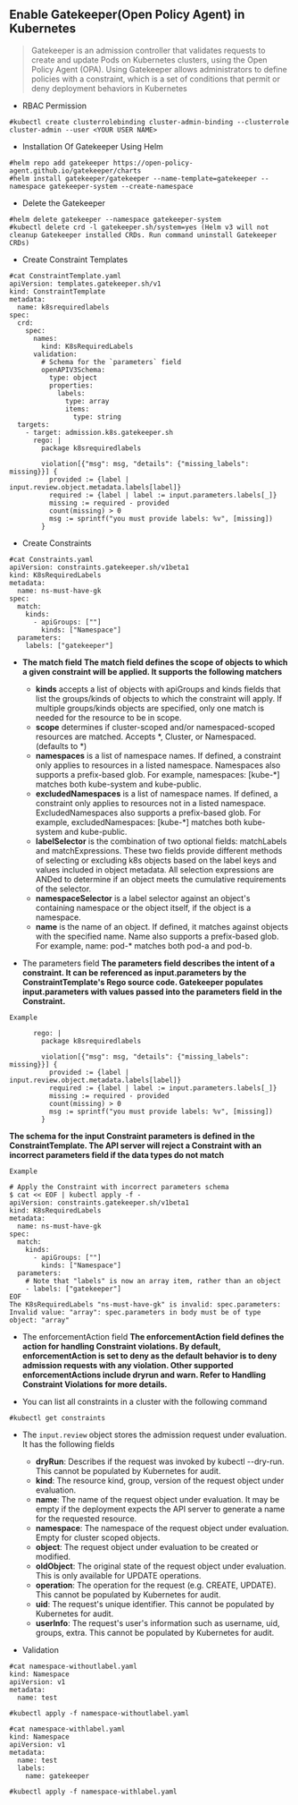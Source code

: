 ## Enable Gatekeeper(Open Policy Agent) in Kubernetes

> Gatekeeper is an admission controller that validates requests to create and update Pods on Kubernetes clusters, using the Open Policy Agent (OPA). Using Gatekeeper allows administrators to define policies with a constraint, which is a set of conditions that permit or deny deployment behaviors in Kubernetes


- RBAC Permission
```
#kubectl create clusterrolebinding cluster-admin-binding --clusterrole cluster-admin --user <YOUR USER NAME>
```
- Installation Of Gatekeeper Using Helm
```
#helm repo add gatekeeper https://open-policy-agent.github.io/gatekeeper/charts
#helm install gatekeeper/gatekeeper --name-template=gatekeeper --namespace gatekeeper-system --create-namespace
```

- Delete the Gatekeeper
```
#helm delete gatekeeper --namespace gatekeeper-system
#kubectl delete crd -l gatekeeper.sh/system=yes (Helm v3 will not cleanup Gatekeeper installed CRDs. Run command uninstall Gatekeeper CRDs)
```

- Create Constraint Templates
```
#cat ConstraintTemplate.yaml
apiVersion: templates.gatekeeper.sh/v1
kind: ConstraintTemplate
metadata:
  name: k8srequiredlabels
spec:
  crd:
    spec:
      names:
        kind: K8sRequiredLabels
      validation:
        # Schema for the `parameters` field
        openAPIV3Schema:
          type: object
          properties:
            labels:
              type: array
              items:
                type: string
  targets:
    - target: admission.k8s.gatekeeper.sh
      rego: |
        package k8srequiredlabels

        violation[{"msg": msg, "details": {"missing_labels": missing}}] {
          provided := {label | input.review.object.metadata.labels[label]}
          required := {label | label := input.parameters.labels[_]}
          missing := required - provided
          count(missing) > 0
          msg := sprintf("you must provide labels: %v", [missing])
        }
```

- Create Constraints
```
#cat Constraints.yaml
apiVersion: constraints.gatekeeper.sh/v1beta1
kind: K8sRequiredLabels
metadata:
  name: ns-must-have-gk
spec:
  match:
    kinds:
      - apiGroups: [""]
        kinds: ["Namespace"]
  parameters:
    labels: ["gatekeeper"]
```

- **The match field**
  **The match field defines the scope of objects to which a given constraint will be applied. It supports the following matchers**
  - **kinds** accepts a list of objects with apiGroups and kinds fields that list the groups/kinds of objects to which the constraint will apply. If multiple groups/kinds objects are specified, only one match is needed for the resource to be in scope.
  - **scope** determines if cluster-scoped and/or namespaced-scoped resources are matched. Accepts *, Cluster, or Namespaced. (defaults to *)
  - **namespaces** is a list of namespace names. If defined, a constraint only applies to resources in a listed namespace. Namespaces also supports a prefix-based glob. For example, namespaces: [kube-*] matches both kube-system and kube-public.
  - **excludedNamespaces** is a list of namespace names. If defined, a constraint only applies to resources not in a listed namespace. ExcludedNamespaces also supports a prefix-based glob. For example, excludedNamespaces: [kube-*] matches both kube-system and kube-public.
  - **labelSelector** is the combination of two optional fields: matchLabels and matchExpressions. These two fields provide different methods of selecting or excluding k8s objects based on the label keys and values included in object metadata. All selection expressions are ANDed to determine if an object meets the cumulative requirements of the selector.
  - **namespaceSelector** is a label selector against an object's containing namespace or the object itself, if the object is a namespace.
  - **name** is the name of an object. If defined, it matches against objects with the specified name. Name also supports a prefix-based glob. For example, name: pod-* matches both pod-a and pod-b.

- The parameters field
**The parameters field describes the intent of a constraint. It can be referenced as input.parameters by the ConstraintTemplate's Rego source code. Gatekeeper populates input.parameters with values passed into the parameters field in the Constraint.**
```
Example

      rego: |
        package k8srequiredlabels

        violation[{"msg": msg, "details": {"missing_labels": missing}}] {
          provided := {label | input.review.object.metadata.labels[label]}
          required := {label | label := input.parameters.labels[_]}
          missing := required - provided
          count(missing) > 0
          msg := sprintf("you must provide labels: %v", [missing])
        }
```
**The schema for the input Constraint parameters is defined in the ConstraintTemplate. The API server will reject a Constraint with an incorrect parameters field if the data types do not match**
```
Example

# Apply the Constraint with incorrect parameters schema
$ cat << EOF | kubectl apply -f -
apiVersion: constraints.gatekeeper.sh/v1beta1
kind: K8sRequiredLabels
metadata:
  name: ns-must-have-gk
spec:
  match:
    kinds:
      - apiGroups: [""]
        kinds: ["Namespace"]
  parameters:
    # Note that "labels" is now an array item, rather than an object
    - labels: ["gatekeeper"]
EOF
The K8sRequiredLabels "ns-must-have-gk" is invalid: spec.parameters: Invalid value: "array": spec.parameters in body must be of type object: "array"
```
- The enforcementAction field
**The enforcementAction field defines the action for handling Constraint violations. By default, enforcementAction is set to deny as the default behavior is to deny admission requests with any violation. Other supported enforcementActions include dryrun and warn. Refer to Handling Constraint Violations for more details.**

- You can list all constraints in a cluster with the following command
```
#kubectl get constraints
```

- The `input.review` object stores the admission request under evaluation. It has the following fields

  - **dryRun**: Describes if the request was invoked by kubectl --dry-run. This cannot be populated by Kubernetes for audit.
  - **kind**: The resource kind, group, version of the request object under evaluation.
  - **name**: The name of the request object under evaluation. It may be empty if the deployment expects the API server to generate a name for the requested resource.
  - **namespace**: The namespace of the request object under evaluation. Empty for cluster scoped objects.
  - **object**: The request object under evaluation to be created or modified.
  - **oldObject**: The original state of the request object under evaluation. This is only available for UPDATE operations.
  - **operation**: The operation for the request (e.g. CREATE, UPDATE). This cannot be populated by Kubernetes for audit.
  - **uid**: The request's unique identifier. This cannot be populated by Kubernetes for audit.
  - **userInfo**: The request's user's information such as username, uid, groups, extra. This cannot be populated by Kubernetes for audit.

- Validation
```
#cat namespace-withoutlabel.yaml
kind: Namespace
apiVersion: v1
metadata:
  name: test

#kubectl apply -f namespace-withoutlabel.yaml

#cat namespace-withlabel.yaml
kind: Namespace
apiVersion: v1
metadata:
  name: test
  labels:
    name: gatekeeper

#kubectl apply -f namespace-withlabel.yaml
```
